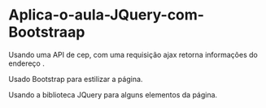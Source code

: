 # Aplica-o-aula-JQuery-com-Bootstraap
Usando uma API de cep, com uma requisição ajax retorna informações do endereço .

Usado Bootstrap para estilizar a página.

Usando a biblioteca JQuery para alguns elementos da página.

